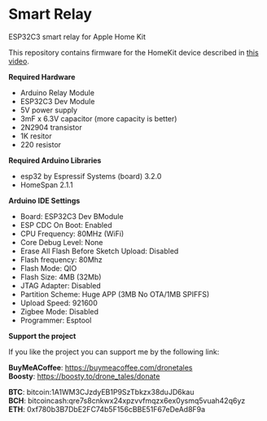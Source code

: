 # Smart Relay
 ESP32C3 smart relay for Apple Home Kit

 This repository contains firmware for the HomeKit device described in [this video](https://youtu.be/vQ_4E_zfgw4).

 **Required Hardware**
 - Arduino Relay Module
 - ESP32C3 Dev Module
 - 5V power supply
 - 3mF x 6.3V capacitor (more capacity is better)
 - 2N2904 transistor
 - 1K resitor
 - 220 resistor
 
 **Required Arduino Libraries**
 - esp32 by Espressif Systems (board) 3.2.0
 - HomeSpan 2.1.1
 
 **Arduino IDE Settings**
 - Board: ESP32C3 Dev BModule
 - ESP CDC On Boot: Enabled
 - CPU Frequency: 80MHz (WiFi)
 - Core Debug Level: None
 - Erase All Flash Before Sketch Upload: Disabled
 - Flash frequency: 80Mhz
 - Flash Mode: QIO
 - Flash Size: 4MB (32Mb)
 - JTAG Adapter: Disabled
 - Partition Scheme: Huge APP (3MB No OTA/1MB SPIFFS)
 - Upload Speed: 921600
 - Zigbee Mode: Disabled
 - Programmer: Esptool

 **Support the project**
 
 If you like the project you can support me by the following link:  

 **BuyMeACoffee**: https://buymeacoffee.com/dronetales  
 **Boosty**: https://boosty.to/drone_tales/donate  
 
 **BTC**: bitcoin:1A1WM3CJzdyEB1P9SzTbkzx38duJD6kau  
 **BCH**: bitcoincash:qre7s8cnkwx24xpzvvfmqzx6ex0ysmq5vuah42q6yz  
 **ETH**: 0xf780b3B7DbE2FC74b5F156cBBE51F67eDeAd8F9a  
